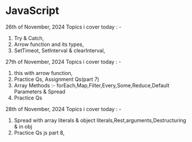 # JavaScript

26th of November, 2024 
Topics i cover today : -
1. Try & Catch,
2. Arrow function and its types,
3. SetTimeot, SetInterval & clearInterval,

27th of November, 2024 
Topics i cover today : -
1. this with arrow function,
2. Practice Qs, Assignment Qs(part 7)
3. Array Methods :- forEach,Map,Filter,Every,Some,Reduce,Default Parameters & Spread
4. Practice Qs

28th of November, 2024 
Topics i cover today : -
1. Spread with array literals & object literals,Rest,arguments,Destructuring & in obj
2. Practice Qs js part 8,